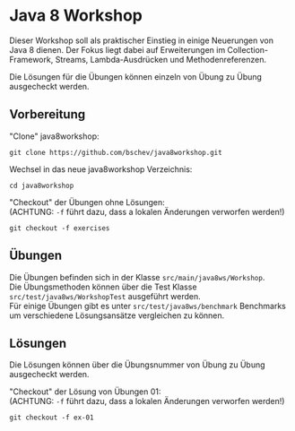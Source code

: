 # Java 8 Workshop

Dieser Workshop soll als praktischer Einstieg in einige Neuerungen von Java 8 dienen.
Der Fokus liegt dabei auf Erweiterungen im Collection-Framework, Streams, Lambda-Ausdrücken und Methodenreferenzen.

Die Lösungen für die Übungen können einzeln von Übung zu Übung ausgecheckt werden.

## Vorbereitung

"Clone" java8workshop:
```
git clone https://github.com/bschev/java8workshop.git
```

Wechsel in das neue java8workshop Verzeichnis:
```
cd java8workshop
```

"Checkout" der Übungen ohne Lösungen:<br/>
(ACHTUNG: `-f` führt dazu, dass a lokalen Änderungen verworfen werden!)
```
git checkout -f exercises
```

## Übungen

Die Übungen befinden sich in der Klasse `src/main/java8ws/Workshop`.<br/>
Die Übungsmethoden können über die Test Klasse `src/test/java8ws/WorkshopTest` ausgeführt werden.<br/>
Für einige Übungen gibt es unter `src/test/java8ws/benchmark` Benchmarks um verschiedene Lösungsansätze
vergleichen zu können.


## Lösungen

Die Lösungen können über die Übungsnummer von Übung zu Übung ausgecheckt werden.

"Checkout" der Lösung von Übungen 01:<br/>
(ACHTUNG: `-f` führt dazu, dass a lokalen Änderungen verworfen werden!)
```
git checkout -f ex-01
```
